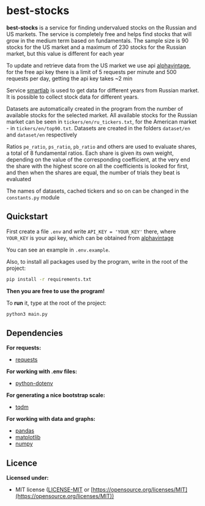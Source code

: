 # best-stocks
**best-stocks** is a service for finding undervalued stocks on the Russian and US markets. The service is completely free and helps find stocks that will grow in the medium term based on fundamentals. The sample size is 90 stocks for the US market and a maximum of 230 stocks for the Russian market, but this value is different for each year

To update and retrieve data from the US market we use api [alphavintage](https://www.alphavantage.co/), for the free api key there is a limit of 5 requests per minute and 500 requests per day, getting the api key takes ~2 min

Service [smartlab](https://smart-lab.ru/) is used to get data for different years from Russian market. It is possible to collect stock data for different years.

Datasets are automatically created in the program from the number of available stocks for the selected market. All available stocks for the Russian market can be seen in `tickers/en/ru_tickers.txt`, for the American market - in `tickers/en/top90.txt`. Datasets are created in the folders `dataset/en` and `dataset/en` respectively

Ratios `pe_ratio`, `ps_ratio`, `pb_ratio` and others are used to evaluate shares, a total of 8 fundamental ratios. Each share is given its own weight, depending on the value of the corresponding coefficient, at the very end the share with the highest score on all the coefficients is looked for first, and then when the shares are equal, the number of trials they beat is evaluated

The names of datasets, cached tickers and so on can be changed in the `constants.py` module


## Quickstart
First create a file `.env` and write `API_KEY = 'YOUR_KEY'` there, where `YOUR_KEY` is your api key, which can be obtained from [alphavintage](https://www.alphavantage.co/support/#api-key)

You can see an example in `.env.example`.

Also, to install all packages used by the program, write in the root of the project:
```bash
pip install -r requirements.txt
```

**Then you are free to use the program!**

To **run** it, type at the root of the project: 
```bash
python3 main.py
```


## Dependencies
**For requests:**
- [requests](https://pypi.org/project/requests/)

**For working with .env files:**
- [python-dotenv](https://pypi.org/project/python-dotenv/)

**For generating a nice bootstrap scale:**
- [tqdm](https://pypi.org/project/tqdm/)

**For working with data and graphs:**
- [pandas](https://pandas.pydata.org/)
- [matplotlib](https://matplotlib.org/)
- [numpy](https://numpy.org/)


## Licence
**Licensed under:**
- MIT license ([LICENSE-MIT](https://github.com/seanmonstar/httparse/blob/master/LICENSE-MIT) or [https://opensource.org/licenses/MIT](https://opensource.org/licenses/MIT))